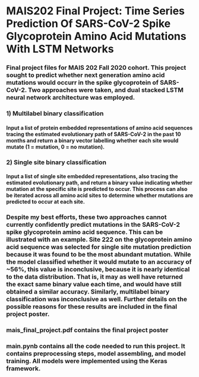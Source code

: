 # MAIS202 Final Project: Time Series Prediction Of SARS-CoV-2 Spike Glycoprotein Amino Acid Mutations With LSTM Networks
### Final project files for MAIS 202 Fall 2020 cohort. This project sought to predict whether next generation amino acid mutations would occurr in the spike glycoprotein of SARS-CoV-2. Two approaches were taken, and dual stacked LSTM neural network architecture was employed.
### 1) Multilabel binary classification
#### Input a list of protein embedded representations of amino acid sequences tracing the estimated evolutionary path of SARS-CoV-2 in the past 10 months and return a binary vector labelling whether each site would mutate (1 = mutation, 0 = no mutation).
### 2) Single site binary classification
#### Input a list of single site embedded representations, also tracing the estimated evolutionary path, and return a binary value indicating whether mutation at the specific site is predicted to occur. This process can also be iterated across all amino acid sites to determine whether mutations are predicted to occur at each site. 
### Despite my best efforts, these two approaches cannot currently confidently predict mutations in the SARS-CoV-2 spike glycoprotein amino acid sequence. This can be illustrated with an example. Site 222 on the glycoprotein amino acid sequence was selected for single site mutation prediction because it was found to be the most abundant mutation. While the model classified whether it would mutate to an accuracy of ~56%, this value is inconclusive, because it is nearly identical to the data distribution. That is, it may as well have returned the exact same binary value each time, and would have still obtained a similar accuracy. Similarly, multilabel binary classification was inconclusive as well. Further details on the possible reasons for these results are included in the final project poster. 
### mais_final_project.pdf contains the final project poster 
### main.pynb contains all the code needed to run this project. It contains preprocessing steps, model assembling, and model training. All models were implemented using the Keras framework.

